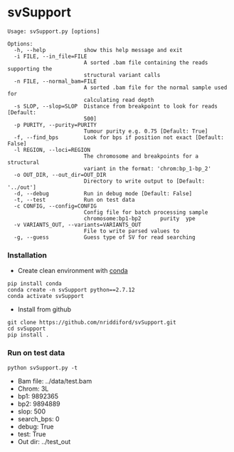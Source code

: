 # svSupport


```
Usage: svSupport.py [options]

Options:
  -h, --help            show this help message and exit
  -i FILE, --in_file=FILE
                        A sorted .bam file containing the reads supporting the
                        structural variant calls
  -n FILE, --normal_bam=FILE
                        A sorted .bam file for the normal sample used for
                        calculating read depth
  -s SLOP, --slop=SLOP  Distance from breakpoint to look for reads [Default:
                        500]
  -p PURITY, --purity=PURITY
                        Tumour purity e.g. 0.75 [Default: True]
  -f, --find_bps        Look for bps if position not exact [Default: False]
  -l REGION, --loci=REGION
                        The chromosome and breakpoints for a structural
                        variant in the format: 'chrom:bp_1-bp_2'
  -o OUT_DIR, --out_dir=OUT_DIR
                        Directory to write output to [Default: '../out']
  -d, --debug           Run in debug mode [Default: False]
  -t, --test            Run on test data
  -c CONFIG, --config=CONFIG
                        Config file for batch processing sample
                        chromosome:bp1-bp2      purity  ype
  -v VARIANTS_OUT, --variants=VARIANTS_OUT
                        File to write parsed values to
  -g, --guess           Guess type of SV for read searching
```

### Installation
* Create clean environment with [conda](https://conda.io/docs/)
```
pip install conda
conda create -n svSupport python==2.7.12
conda activate svSupport
```
* Install from github
```
git clone https://github.com/nriddiford/svSupport.git
cd svSupport
pip install .
```

### Run on test data

`python svSupport.py -t`

* Bam file: ../data/test.bam
* Chrom: 3L
* bp1: 9892365
* bp2: 9894889
* slop: 500
* search_bps: 0
* debug: True
* test: True
* Out dir: ../test_out
